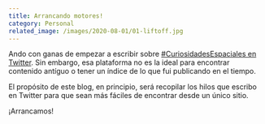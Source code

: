 ```yaml
---
title: Arrancando motores!
category: Personal
related_image: /images/2020-08-01/01-liftoff.jpg
---
```


Ando con ganas de empezar a escribir sobre [#CuriosidadesEspaciales en Twitter](https://twitter.com/guidodecaso). Sin embargo, esa plataforma no es la ideal para encontrar contenido antíguo o tener un índice de lo que fui publicando en el tiempo.

El propósito de este blog, en principio, será recopilar los hilos que escribo en Twitter para que sean más fáciles de encontrar desde un único sitio.

¡Arrancamos!
